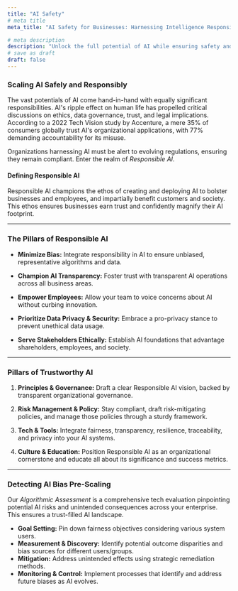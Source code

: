 ```yaml
---
title: "AI Safety"
# meta title
meta_title: "AI Safety for Businesses: Harnessing Intelligence Responsibly"

# meta description
description: "Unlock the full potential of AI while ensuring safety and reliability. Prioritize responsible AI deployment and protect your business interests."
# save as draft
draft: false
---
```


### Scaling AI Safely and Responsibly

The vast potentials of AI come hand-in-hand with equally significant responsibilities. AI's ripple effect on human life has propelled critical discussions on ethics, data governance, trust, and legal implications. According to a 2022 Tech Vision study by Accenture, a mere 35% of consumers globally trust AI's organizational applications, with 77% demanding accountability for its misuse.

Organizations harnessing AI must be alert to evolving regulations, ensuring they remain compliant. Enter the realm of *Responsible AI*.

#### Defining Responsible AI

Responsible AI champions the ethos of creating and deploying AI to bolster businesses and employees, and impartially benefit customers and society. This ethos ensures businesses earn trust and confidently magnify their AI footprint.


---

### The Pillars of Responsible AI

- **Minimize Bias:** Integrate responsibility in AI to ensure unbiased, representative algorithms and data.
  
- **Champion AI Transparency:** Foster trust with transparent AI operations across all business areas.
  
- **Empower Employees:** Allow your team to voice concerns about AI without curbing innovation.
  
- **Prioritize Data Privacy & Security:** Embrace a pro-privacy stance to prevent unethical data usage.
  
- **Serve Stakeholders Ethically:** Establish AI foundations that advantage shareholders, employees, and society.

---

### Pillars of Trustworthy AI

1. **Principles & Governance:** Draft a clear Responsible AI vision, backed by transparent organizational governance.
  
2. **Risk Management & Policy:** Stay compliant, draft risk-mitigating policies, and manage those policies through a sturdy framework.
  
3. **Tech & Tools:** Integrate fairness, transparency, resilience, traceability, and privacy into your AI systems.
  
4. **Culture & Education:** Position Responsible AI as an organizational cornerstone and educate all about its significance and success metrics.

---

### Detecting AI Bias Pre-Scaling

Our *Algorithmic Assessment* is a comprehensive tech evaluation pinpointing potential AI risks and unintended consequences across your enterprise. This ensures a trust-filled AI landscape.

- **Goal Setting:** Pin down fairness objectives considering various system users.
- **Measurement & Discovery:** Identify potential outcome disparities and bias sources for different users/groups.
- **Mitigation:** Address unintended effects using strategic remediation methods.
- **Monitoring & Control:** Implement processes that identify and address future biases as AI evolves.
